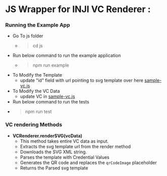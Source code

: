 # JS Wrapper for INJI VC Renderer : 


### Running the Example App
- Go To js folder 
  - > cd js
- Run below command to run the example application
  - > npm run example
- To Modify the Template
  -  update "id" field with url pointing to svg template over here [sample-vc.js](example/sample-vc.js)
- To Modify the VC Data
  - update VC in [sample-vc.js](example/sample-vc.js)
- Run below command to run the tests
- > npm run test

### VC rendering Methods

- **VCRenderer.renderSVG(vcData)** 
  - This method takes entire VC data as input.
  - Extracts the svg template url from the render method
  - Downloads the SVG XML string.
  - Parses the template with Credential Values
  - Generates the QR code and replaces the `qrCodeImage` placeholder
  - Returns the Parsed svg template

